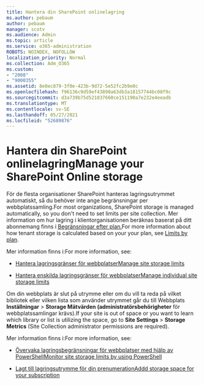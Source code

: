 ```yaml
---
title: Hantera din SharePoint onlinelagring
ms.author: pebaum
author: pebaum
manager: scotv
ms.audience: Admin
ms.topic: article
ms.service: o365-administration
ROBOTS: NOINDEX, NOFOLLOW
localization_priority: Normal
ms.collection: Adm_O365
ms.custom:
- "2008"
- "9000355"
ms.assetid: 8e0ec879-3f0e-423b-9d72-5e52fc2b9e0c
ms.openlocfilehash: f96136c9d59ef43890a63db3a18157744bc08f9c
ms.sourcegitcommit: d3a739b75d521837660ce151190a7e232e4eeadb
ms.translationtype: MT
ms.contentlocale: sv-SE
ms.lasthandoff: 05/27/2021
ms.locfileid: "52689876"
---
```

# <a name="manage-your-sharepoint-online-storage"></a><span data-ttu-id="aa13a-102">Hantera din SharePoint onlinelagring</span><span class="sxs-lookup"><span data-stu-id="aa13a-102">Manage your SharePoint Online storage</span></span>

<span data-ttu-id="aa13a-103">För de flesta organisationer SharePoint hanteras lagringsutrymmet automatiskt, så du behöver inte ange begränsningar per webbplatssamling.</span><span class="sxs-lookup"><span data-stu-id="aa13a-103">For most organizations, SharePoint storage is managed automatically, so you don't need to set limits per site collection.</span></span> <span data-ttu-id="aa13a-104">Mer information om hur lagring i klientorganisationen beräknas baserat på ditt abonnemang finns i [Begränsningar efter plan.](/office365/servicedescriptions/sharepoint-online-service-description/sharepoint-online-limits?redirectedfrom=MSDN#limits-by-plan)</span><span class="sxs-lookup"><span data-stu-id="aa13a-104">For more information about how tenant storage is calculated based on your your plan, see [Limits by plan](/office365/servicedescriptions/sharepoint-online-service-description/sharepoint-online-limits?redirectedfrom=MSDN#limits-by-plan).</span></span>

<span data-ttu-id="aa13a-105">Mer information finns i:</span><span class="sxs-lookup"><span data-stu-id="aa13a-105">For more information, see:</span></span>

- [<span data-ttu-id="aa13a-106">Hantera lagringsgränser för webbplatser</span><span class="sxs-lookup"><span data-stu-id="aa13a-106">Manage site storage limits</span></span>](/sharepoint/manage-site-collection-storage-limits)

- [<span data-ttu-id="aa13a-107">Hantera enskilda lagringsgränser för webbplatser</span><span class="sxs-lookup"><span data-stu-id="aa13a-107">Manage individual site storage limits</span></span>](/sharepoint/manage-site-collection-storage-limits#manage-individual-site-storage-limits)

<span data-ttu-id="aa13a-108">Om din webbplats är slut på utrymme eller om du vill ta reda på vilket bibliotek eller vilken lista som använder utrymmet går du till Webbplats **Inställningar**  >  **Storage Mätvärden (administratörsbehörigheter** för webbplatssamlingar krävs).</span><span class="sxs-lookup"><span data-stu-id="aa13a-108">If your site is out of space or you want to learn which library or list is utilizing the space, go to **Site Settings** > **Storage Metrics** (Site Collection administrator permissions are required).</span></span>

<span data-ttu-id="aa13a-109">Mer information finns i:</span><span class="sxs-lookup"><span data-stu-id="aa13a-109">For more information, see:</span></span>

- [<span data-ttu-id="aa13a-110">Övervaka lagringsbegränsningar för webbplatser med hjälp av PowerShell</span><span class="sxs-lookup"><span data-stu-id="aa13a-110">Monitor site storage limits by using PowerShell</span></span>](/sharepoint/manage-site-collection-storage-limits#monitor-site-storage-limits-by-using-powershell)

- [<span data-ttu-id="aa13a-111">Lagt till lagringsutrymme för din prenumeration</span><span class="sxs-lookup"><span data-stu-id="aa13a-111">Addd storage space for your subscription</span></span>](/microsoft-365/commerce/add-storage-space) 
  